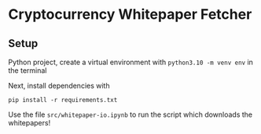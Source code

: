 # Cryptocurrency Whitepaper Fetcher

## Setup

Python project, create a virtual environment with `python3.10 -m venv env` in the terminal

Next, install dependencies with

```
pip install -r requirements.txt
```

Use the file `src/whitepaper-io.ipynb` to run the script which downloads the whitepapers!
